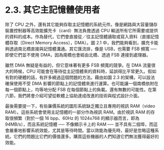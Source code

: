 # 2.3. 其它主記憶體使用者

除了 CPU 之外，還有其它能夠存取主記憶體的系統元件。像是網路與大容量儲存裝置控制器等高效能擴充卡（card）無法負擔透過 CPU 輸送所有它所需要或提供的資料的成本。作為替代，它們會直接從／往主記憶體讀取或寫入資料（直接記憶體存取〔Direct Memory Access〕，DMA）。圖 2.1 中，我們能夠看到，擴充卡能夠透過南北橋直接與記憶體溝通。其它匯流排，像是 USB，也需要 FSB 頻寬 ── 即使它們並不使用 DMA，因為南橋也會經由北橋、透過 FSB 連接到處理器。

雖然 DMA 無疑是有益的，但它意味著有更多 FSB 頻寬的競爭。在 DMA 流量很大的時候，CPU 可能會在等待從主記憶體來的資料時，延誤得比平常更久。假如有對的硬體的話，有許多繞過這個問題的方法。藉由如圖 2.3 的架構，可以設法確保使用不受 DMA 影響的節點上的記憶體來進行運算。也可能讓一個南橋依附在每一個節點上，均等地分配 FSB 在每個節點上的負載。還有無數的可能性。在第六節，我們將會介紹可望從軟體上協助達成改進的技術與程式設計介面。

最後需要提一下，有些廉價系統的圖形系統缺乏獨立且專用的視訊 RAM（video RAM）。這些系統會使用主記憶體的一部分作為視訊 RAM。由於視訊 RAM 的存取很頻繁（對於一個 16 bpp、60Hz 的 1024x768 的顯示器而言，即為 94MB/s），而且系統記憶體 ── 不像顯示卡上的 RAM ── 並不具有二個埠，而這會嚴重地影響系統效能，尤其是等待時間。當以效能為優先時，最好是忽略這種系統。它們的問題比它們的價值還多。購買這些機器的人們知道它們無法獲得最好的效能。

